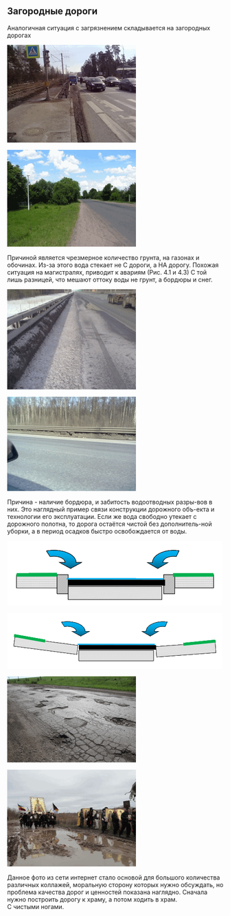 ## Загородные дороги

Аналогичная ситуация с загрязнением складывается на загородных дорогах

![Загородные дороги](/image/fig1_17.png "Загородные дороги")

![Загородные дороги](/image/fig1_18.png "Загородные дороги")

Причиной  является чрезмерное количество грунта, на газонах и обочинах. Из-за этого вода стекает не С дороги, а НА дорогу. Похожая ситуация на магистралях,  приводит к авариям \(Рис. 4.1 и 4.3\) С той лишь разницей, что мешают оттоку воды не грунт, а бордюры и снег.

![Загородные дороги](/image/fig1_19.png "Загородные дороги")

![Загородные дороги](/image/fig1_20.png "Загородные дороги")

Причина - наличие бордюра, и забитость водоотводных разры-вов в них. Это наглядный пример связи конструкции дорожного объ-екта и технологии его эксплуатации. Если же вода свободно утекает с дорожного полотна, то дорога остаётся чистой без дополнитель-ной уборки, а в период осадков быстро освобождается от воды.

![Загородные дороги](/image/fig1_21.png "Загородные дороги")

![Загородные дороги](/image/fig1_22.png "Загородные дороги")

![Загородные дороги](/image/fig1_23.png "Загородные дороги")

![Загородные дороги](/image/fig1_24.png "Загородные дороги")

Данное фото из сети интернет стало основой для большого количества различных коллажей, моральную сторону которых нужно обсуждать, но проблема качества дорог и ценностей показана наглядно. Сначала нужно построить дорогу к храму, а потом ходить в храм.  
С чистыми ногами.

